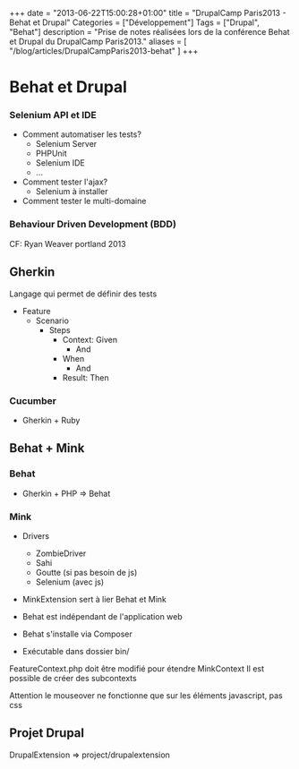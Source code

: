 +++
date = "2013-06-22T15:00:28+01:00"
title = "DrupalCamp Paris2013 - Behat et Drupal"
Categories = ["Développement"]
Tags = ["Drupal", "Behat"]
description = "Prise de notes réalisées lors de la conférence Behat et Drupal du DrupalCamp Paris2013."
aliases = [
  "/blog/articles/DrupalCampParis2013-behat"
]
+++

# Behat et Drupal

### Selenium API et IDE
* Comment automatiser les tests?
    * Selenium Server
    * PHPUnit
    * Selenium IDE
    * ...
* Comment tester l'ajax?
    * Selenium à installer
* Comment tester le multi-domaine


### Behaviour Driven Development (BDD)
CF: Ryan Weaver
portland 2013

## Gherkin
Langage qui permet de définir des tests
 * Feature
    * Scenario
        * Steps
            * Context: Given
                * And
            * When
                * And
            * Result: Then

### Cucumber
* Gherkin + Ruby

## Behat + Mink

### Behat
 * Gherkin + PHP => Behat

### Mink
 * Drivers
    * ZombieDriver
    * Sahi
    * Goutte (si pas besoin de js)
    * Selenium (avec js)

* MinkExtension sert à lier Behat et Mink
* Behat est indépendant de l'application web
* Behat s'installe via Composer
* Exécutable dans dossier bin/

FeatureContext.php doit être modifié pour étendre MinkContext
Il est possible de créer des subcontexts

Attention le mouseover ne fonctionne que sur les éléments javascript, pas css

## Projet Drupal
DrupalExtension => project/drupalextension

